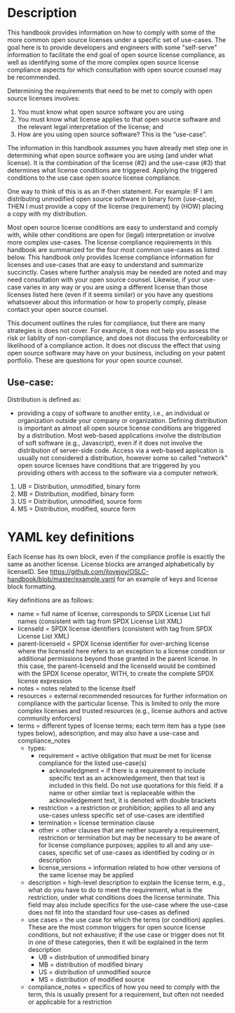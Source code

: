 
# Description
This handbook provides information on how to comply with some of the more common open source licenses under a specific set of use-cases. The goal here is to provide developers and engineers with some "self-serve" information to facilitate the end goal of open source license compliance, as well as identifying some of the more complex open source license compliance aspects for which consultation with open source counsel may be recommended. 
  
Determining the requirements that need to be met to comply with open source licenses involves: 
1) You must know what open source software you are using
2) You must know what license applies to that open source software and the relevant legal interpretation of the license; and 
3) How are you using open source software? This is the “use-case”. 

The information in this handbook assumes you have already met step one in determining what open source software you are using (and under what license). It is the combination of the license (#2) and the use-case (#3) that determines what license conditions are triggered. Applying the triggered conditions to the use case open source license compliance.

One way to think of this is as an if-then statement. For example: IF I am distributing unmodified open source software in binary form (use-case), THEN I must provide a copy of the license (requirement) by (HOW) placing a copy with my distribution. 

Most open source license conditions are easy to understand and comply with, while other conditions are open for (legal) interpretation or involve more complex use-cases. The license compliance requirements in this handbook are summarized for the four most common use-cases as listed below. This handbook only provides license compliance information for licenses and use-cases that are easy to understand and summarize succinctly.  Cases where further analysis may be needed are noted and may need consultation with your open source counsel.  Likewise, if your use-case varies in any way or you are using a different license than those licenses listed here (even if it seems similar) or you have any questions whatsoever about this information or how to properly comply, please contact your open source counsel.

This document outlines the rules for compliance, but there are many strategies is does not cover. For example, it does not help you assess the risk or liablity of non-compliance, and does not discuss the enforceability or likelihood of a compliance action. It does not discuss the effect that using open source software may have on your business, including on your patent portfolio. These are questions for your open source counsel. 
  
## Use-case:
Distribution is defined as: 
* providing a copy of software to another entity, i.e., an individual or organization outside your company or organization. Defining distribution is important as almost all open source license conditions are triggered by a distribution. Most web-based applications involve the distribution of soft software (e.g., Javascript), even if it does not involve the distribution of server-side code. Access via a web-based application is usually not considered a distribution, however some so called "network" open source licenses have conditions that are  triggered by you providing others with access to the software via a computer network. 

1)	UB = Distribution, unmodified, binary form 
2)	MB = Distribution, modified, binary form 
3)	US = Distribution, unmodified, source form 
4)	MS = Distribution, modified, source form 

# YAML key definitions
Each license has its own block, even if the compliance profile is exactly the same as another license. 
License blocks are arranged alphabetically by licenseID.  See https://github.com/jlovejoy/OSLC-handbook/blob/master/example.yaml for an example of keys and license block formatting. 

Key definitions are as follows:

* name = full name of license, corresponds to SPDX License List full names (consistent with tag from SPDX License List XML) 
* licenseId = SPDX license identifiers (consistent with tag from SPDX License List XML) 
* parent-licenseId = SPDX license identifier for over-arching license where the licenseId here refers to an exception to a license condition or additional permissions beyond those granted in the parent license. In this case, the parent-licenseId and the licenseId would be combined with the SPDX license operator, WITH, to create the complete SPDX license expression
* notes = notes related to the license itself
* resources = external recommended resources for further information on compliance with the particular license. This is limited to only the more complex licenses and trusted resources (e.g., license authors and active community enforcers)
* terms = different types of license terms; each term item has a type (see types below), adescription, and may also have a use-case and compliance_notes
  * types:
    * requirement = active obligation that must be met for license compliance for the listed use-case(s)
      * acknowledgment = if there is a requirement to include specific text as an acknowledgement, then that text is included in this field. Do not use quotations for this field. If a name or other simliar text is replaceable within the acknowledgement text, it is denoted with double brackets
    * restriction = a restriction or prohibition; applies to all and any use-cases unless specific set of use-cases are identified
    * termination = license termination clause 
    * other = other clauses that are neither squarely a requireement, restriction or termination but may be necessary to be aware of for license compliance purposes; applies to all and any use-cases, specific set of use-cases as identified by coding or in description
    * license_versions = information related to how other versions of the same license may be applied
  * description = high-level description to explain the license term, e.g., what do you have to do to meet the requirement, what is the restriction, under what conditions does the license terminate. This field may also include specifics for the use-case where the use-case does not fit into the standard four use-cases as defined
  * use cases = the use case for which the terms (or condition) applies. These are the most common triggers for open source license conditions, but not exhaustive; if the use case or trigger does not fit in one of these categories, then it will be explained in the term description
    * UB = distribution of unmodified binary
    * MB = distribution of modified binary
    * US = distribution of unmodified source
    * MS = distribution of modified source
  *  compliance_notes = specifics of how you need to comply with the term, this is usually present for a requirement, but often not needed or applicable for a restriction
 
 
